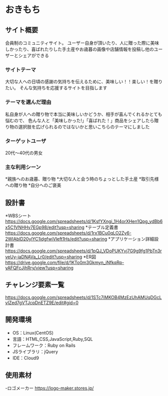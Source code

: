 # おきもち
## サイト概要
会員制のコミュニティサイト。
ユーザー自身が頂いたり、人に贈った際に美味しかったり、喜ばれたりした手土産やお歳暮の画像や店舗情報を投稿し他のユーザーとシェアができる

### サイトテーマ
大切な人への日頃の感謝の気持ちを伝えるために、美味しい！！楽しい！を贈りたい。
そんな気持ちを応援するサイトを目指します

### テーマを選んだ理由
私自身が人への贈り物で本当に美味しいかどうか、相手が喜んでくれるかとても悩むので、
色んな人と「美味しかった!」「喜ばれた！」商品をシェアしたら贈り物の選択肢を広げられるのではないかと思いこちらのテーマにしました

### ターゲットユーザ
20代～40代の男女

### 主な利用シーン
*親族へのお歳暮、贈り物
*大切な人と会う時のちょっとした手土産
*取引先様への贈り物
*自分へのご褒美

## 設計書
*WBSシート　https://docs.google.com/spreadsheets/d/1KsfYXngi_1H4orXHen1Qpg_ydBb6x5C1VNHHv7EGp98/edit?usp=sharing
*テーブル定義書　https://docs.google.com/spreadsheets/d/1rx1BCu0qLO2Zy6-2WIAblD20ylYC1idgfwiVleft1Hs/edit?usp=sharing
*アプリケーション詳細設計書　https://docs.google.com/spreadsheets/d/1pQJ_VDoPUKYvj7G9g9fg1PbTn3rveUy-iaDNAVa_Lr0/edit?usp=sharing
*ER図　https://drive.google.com/file/d/1KTo0m3Gkmyn_iNfkqRp-yAFQFcJjhRry/view?usp=sharing


## チャレンジ要素一覧
https://docs.google.com/spreadsheets/d/1STc7iMKOB4MzEzUhAMUqDGcLvIZed7gVTJcpDnETZ9E/edit#gid=0

## 開発環境
- OS：Linux(CentOS)
- 言語：HTML,CSS,JavaScript,Ruby,SQL
- フレームワーク：Ruby on Rails
- JSライブラリ：jQuery
- IDE：Cloud9

## 使用素材
-ロゴメーカー https://logo-maker.stores.jp/
